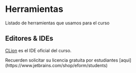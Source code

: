 # Herramientas

Listado de herramientas que usamos para el curso

## Editores & IDEs

[CLion](https://www.jetbrains.com/clion/) es el IDE oficial del curso.

<aside class="info"> Recuerden solicitar su licencia gratuita por estudiantes [aqui](https://www.jetbrains.com/shop/eform/students)</aside>


